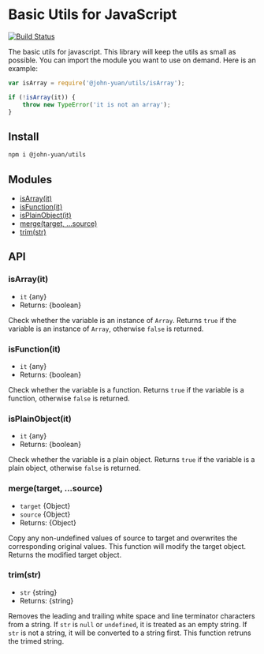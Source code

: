 # Basic Utils for JavaScript

[![Build Status](https://travis-ci.org/john-yuan/utils.svg?branch=master)](https://travis-ci.org/john-yuan/utils)

The basic utils for javascript. This library will keep the utils as small as possible. You can import the module you want to use on demand. Here is an example:

```js
var isArray = require('@john-yuan/utils/isArray');

if (!isArray(it)) {
    throw new TypeError('it is not an array');
}
```

## Install

```bash
npm i @john-yuan/utils
```

## Modules

* [isArray(it)](#isarrayit)
* [isFunction(it)](#isfunctionit)
* [isPlainObject(it)](#isplainobjectit)
* [merge(target, ...source)](#mergetarget-source)
* [trim(str)](#trimstr)

## API

### isArray(it)

* `it` {any}
* Returns: {boolean}

Check whether the variable is an instance of `Array`. Returns `true` if the variable is an instance of `Array`, otherwise `false` is returned.

### isFunction(it)

* `it` {any}
* Returns: {boolean}

Check whether the variable is a function. Returns `true` if the variable is a function, otherwise `false` is returned.


### isPlainObject(it)

* `it` {any}
* Returns: {boolean}

Check whether the variable is a plain object. Returns `true` if the variable is a plain object, otherwise `false` is returned.

### merge(target, ...source)

* `target` {Object}
* `source` {Object}
* Returns: {Object}

Copy any non-undefined values of source to target and overwrites the corresponding original values. This function will modify the target object. Returns the modified target object.

### trim(str)

* `str` {string}
* Returns: {string}

Removes the leading and trailing white space and line terminator characters from a string. If `str` is `null` or `undefined`, it is treated as an empty string. If `str` is not a string, it will be converted to a string first. This function retruns the trimed string.

